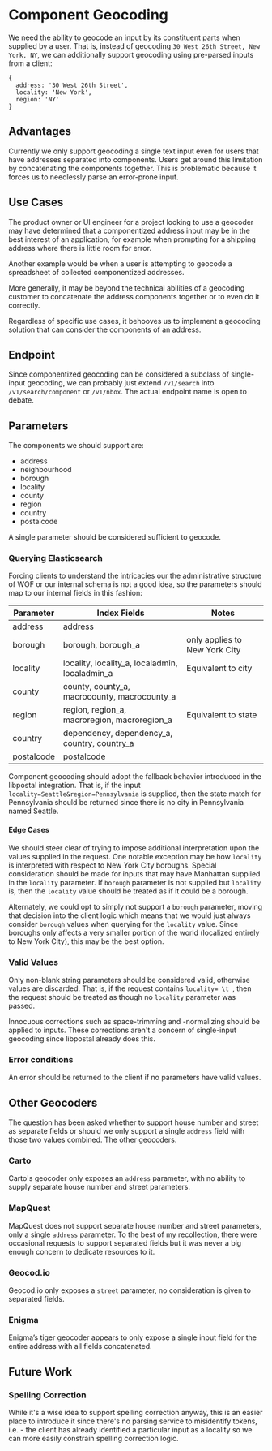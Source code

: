 # Component Geocoding

We need the ability to geocode an input by its constituent parts when supplied by a user.  That is, instead of geocoding `30 West 26th Street, New York, NY`, we can additionally support geocoding using pre-parsed inputs from a client:

```
{
  address: '30 West 26th Street',
  locality: 'New York',
  region: 'NY'
}
```

## Advantages

Currently we only support geocoding a single text input even for users that have addresses separated into components.  Users get around this limitation by concatenating the components together.  This is problematic because it forces us to needlessly parse an error-prone input.  

## Use Cases

The product owner or UI engineer for a project looking to use a geocoder may have determined that a componentized address input may be in the best interest of an application, for example when prompting for a shipping address where there is little room for error.  

Another example would be when a user is attempting to geocode a spreadsheet of collected componentized addresses.  

More generally, it may be beyond the technical abilities of a geocoding customer to concatenate the address components together or to even do it correctly.  

Regardless of specific use cases, it behooves us to implement a geocoding solution that can consider the components of an address.  

## Endpoint

Since componentized geocoding can be considered a subclass of single-input geocoding, we can probably just extend `/v1/search` into `/v1/search/component` or `/v1/nbox`.  The actual endpoint name is open to debate.  

## Parameters

The components we should support are:

* address
* neighbourhood
* borough
* locality
* county
* region
* country
* postalcode

A single parameter should be considered sufficient to geocode.  

### Querying Elasticsearch

Forcing clients to understand the intricacies our the administrative structure of WOF or our internal schema is not a good idea, so the parameters should map to our internal fields in this fashion:

| Parameter | Index Fields | Notes |
| --- | --- | --- |
| address | address | |
| borough | borough, borough_a | only applies to New York City |
| locality | locality, locality_a, localadmin, localadmin_a | Equivalent to city |
| county | county, county_a, macrocounty, macrocounty_a | |
| region | region, region_a, macroregion, macroregion_a | Equivalent to state |
| country | dependency, dependency_a, country, country_a | |
| postalcode | postalcode | |

Component geocoding should adopt the fallback behavior introduced in the libpostal integration.  That is, if the input `locality=Seattle&region=Pennsylvania` is supplied, then the state match for Pennsylvania should be returned since there is no city in Pennsylvania named Seattle.  

#### Edge Cases

We should steer clear of trying to impose additional interpretation upon the values supplied in the request.  One notable exception may be how `locality` is interpreted with respect to New York City boroughs.  Special consideration should be made for inputs that may have Manhattan supplied in the `locality` parameter.  If `borough` parameter is not supplied but `locality` is, then the `locality` value should be treated as if it could be a borough.  

Alternately, we could opt to simply not support a `borough` parameter, moving that decision into the client logic which means that we would just always consider `borough` values when querying for the `locality` value.  Since boroughs only affects a very smaller portion of the world (localized entirely to New York City), this may be the best option.  

### Valid Values

Only non-blank string parameters should be considered valid, otherwise values are discarded.  That is, if the request contains `locality= \t `, then the request should be treated as though no `locality` parameter was passed.  

Innocuous corrections such as space-trimming and -normalizing should be applied to inputs.  These corrections aren't a concern of single-input geocoding since libpostal already does this.  

### Error conditions

An error should be returned to the client if no parameters have valid values.  

## Other Geocoders

The question has been asked whether to support house number and street as separate fields or should we only support a single `address` field with those two values combined.  The other geocoders.  

### Carto

Carto's geocoder only exposes an `address` parameter, with no ability to supply separate house number and street parameters.  

### MapQuest

MapQuest does not support separate house number and street parameters, only a single `address` parameter.  To the best of my recollection, there were occasional requests to support separated fields but it was never a big enough concern to dedicate resources to it.  

### Geocod.io

Geocod.io only exposes a `street` parameter, no consideration is given to separated fields.

### Enigma

Enigma’s tiger geocoder appears to only expose a single input field for the entire address with all fields concatenated.  

## Future Work

### Spelling Correction

While it's a wise idea to support spelling correction anyway, this is an easier place to introduce it since there's no parsing service to misidentify tokens, i.e. - the client has already identified a particular input as a locality so we can more easily constrain spelling correction logic.  
